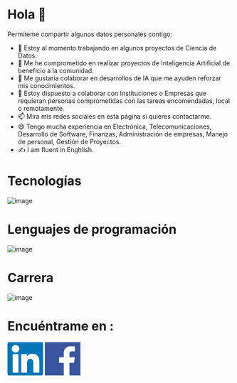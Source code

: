 # Hola  👋
Permíteme compartir algunos datos personales contigo:

- 🔭 Estoy al momento trabajando en algunos proyectos de Ciencia de Datos.
- 🌱 Me he comprometido en realizar proyectos de Inteligencia Artificial de beneficio a la comunidad.
- 👯 Me gustaría colaborar en desarrollos de IA que me ayuden reforzar mis conocimientos.
- 🤔 Estoy dispuesto a colaborar con Instituciones o Empresas que requieran personas comprometidas con las tareas encomendadas, local o remotamente.
- 📫 Mira mis redes sociales en esta página si quieres contactarme.
- 😄 Tengo mucha experiencia en Electrónica, Telecomunicaciones, Desarrollo de Software, Finanzas, Administración de empresas, Manejo de personal, Gestión de Proyectos.
- ✍ I am fluent in Enghlish.

# Tecnologías

![image](https://github.com/user-attachments/assets/2407cf32-8bde-4314-8684-09d038b418bf)


# Lenguajes de programación

![image](https://github.com/user-attachments/assets/735df7c6-4335-48b2-a706-7b2156339d57)

# Carrera

![image](https://github.com/user-attachments/assets/5fed2b32-030b-455d-bfca-9553f631ed1e)

# Encuéntrame en :

[<img src="imagenes/linkedin.png" width=80>](https://www.linkedin.com/in/dggr)
[<img src="imagenes/facebook.png" width=80>](https://www.linkedin.com/in/dggr)









